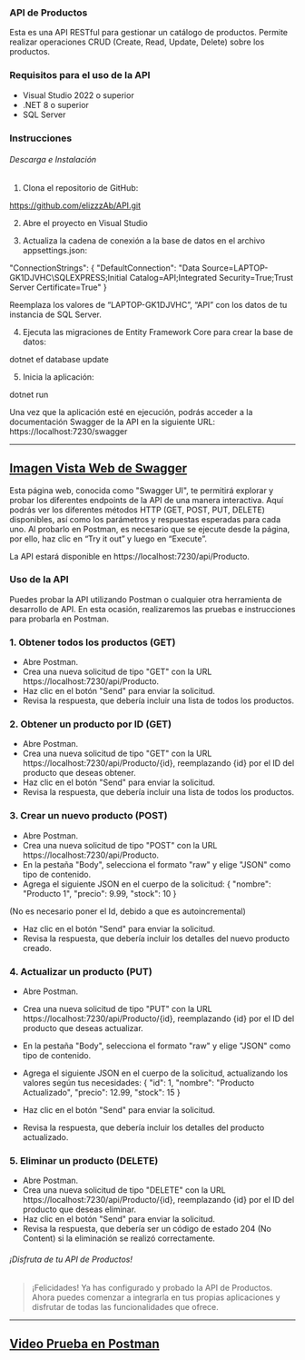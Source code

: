 ### API de Productos
Esta es una API RESTful para gestionar un catálogo de productos. Permite realizar operaciones CRUD (Create, Read, Update, Delete) sobre los productos.

### Requisitos para el uso de la API
- Visual Studio 2022 o superior
- .NET 8 o superior
- SQL Server
### Instrucciones
###### Descarga e Instalación



1.	Clona el repositorio de GitHub:

  https://github.com/elizzzAb/API.git


2.	Abre el proyecto en Visual Studio


3.	Actualiza la cadena de conexión a la base de datos en el archivo appsettings.json:

  "ConnectionStrings": {
    "DefaultConnection": "Data Source=LAPTOP-GK1DJVHC\\SQLEXPRESS;Initial Catalog=API;Integrated Security=True;Trust Server Certificate=True"
  }


Reemplaza los valores de “LAPTOP-GK1DJVHC”, “API” con los datos de tu instancia de SQL Server.


4.	Ejecuta las migraciones de Entity Framework Core para crear la base de datos:

  dotnet ef database update

5.	Inicia la aplicación:

  dotnet run


Una vez que la aplicación esté en ejecución, podrás acceder a la documentación Swagger de la API en la siguiente URL:
https://localhost:7230/swagger

-----
[Imagen Vista Web de Swagger](https://drive.google.com/file/d/1J8YNrij_JAFhnlIJrDrqRcXEOTj0SRwM/view?usp=sharing)
-----

Esta página web, conocida como "Swagger UI", te permitirá explorar y probar los diferentes endpoints de la API de una manera interactiva. Aquí podrás ver los diferentes métodos HTTP (GET, POST, PUT, DELETE) disponibles, así como los parámetros y respuestas esperadas para cada uno. Al probarlo en Postman, es necesario que se ejecute desde la página, por ello, haz clic en “Try it out” y luego en “Execute”.

La API estará disponible en https://localhost:7230/api/Producto.

### Uso de la API
Puedes probar la API utilizando Postman o cualquier otra herramienta de desarrollo de API. En esta ocasión, realizaremos las pruebas e instrucciones para probarla en Postman.

### 1.	Obtener todos los productos (GET)
* Abre Postman.
* Crea una nueva solicitud de tipo "GET" con la URL https://localhost:7230/api/Producto.
* Haz clic en el botón "Send" para enviar la solicitud.
* Revisa la respuesta, que debería incluir una lista de todos los productos.

### 2.	Obtener un producto por ID (GET)
* Abre Postman.
* Crea una nueva solicitud de tipo "GET" con la URL https://localhost:7230/api/Producto/{id}, reemplazando {id} por el ID del producto que deseas obtener.
* Haz clic en el botón "Send" para enviar la solicitud.
* Revisa la respuesta, que debería incluir una lista de todos los productos.

### 3.	Crear un nuevo producto (POST)
* Abre Postman.
* Crea una nueva solicitud de tipo "POST" con la URL https://localhost:7230/api/Producto.
* En la pestaña "Body", selecciona el formato "raw" y elige "JSON" como tipo de contenido.
* Agrega el siguiente JSON en el cuerpo de la solicitud:
{
  "nombre": "Producto 1",
  "precio": 9.99,
  "stock": 10
}

(No es necesario poner el Id, debido a que es autoincremental)

* Haz clic en el botón "Send" para enviar la solicitud.
* Revisa la respuesta, que debería incluir los detalles del nuevo producto creado.

### 4.	Actualizar un producto (PUT)
* Abre Postman.
* Crea una nueva solicitud de tipo "PUT" con la URL https://localhost:7230/api/Producto/{id}, reemplazando {id} por el ID del producto que deseas actualizar.
* En la pestaña "Body", selecciona el formato "raw" y elige "JSON" como tipo de contenido.
* Agrega el siguiente JSON en el cuerpo de la solicitud, actualizando los valores según tus necesidades:
{
  "id": 1,
  "nombre": "Producto Actualizado",
  "precio": 12.99,
  "stock": 15
}

* Haz clic en el botón "Send" para enviar la solicitud.
* Revisa la respuesta, que debería incluir los detalles del producto actualizado.

### 5.	Eliminar un producto (DELETE)
* Abre Postman.
* Crea una nueva solicitud de tipo "DELETE" con la URL https://localhost:7230/api/Producto/{id}, reemplazando {id} por el ID del producto que deseas eliminar.
* Haz clic en el botón "Send" para enviar la solicitud.
* Revisa la respuesta, que debería ser un código de estado 204 (No Content) si la eliminación se realizó correctamente.


###### ¡Disfruta de tu API de Productos!

> ¡Felicidades! Ya has configurado y probado la API de Productos. Ahora puedes comenzar a integrarla en tus propias aplicaciones y disfrutar de todas las funcionalidades que ofrece.


----
[Video Prueba en Postman](https://drive.google.com/file/d/1BLcsHoEipdiA-S6hb_rk5JIUvT9YRcwj/view?usp=sharing)
---
